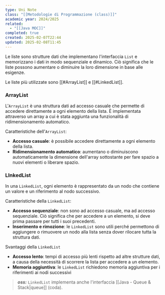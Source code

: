 ```yaml
---
type: Uni Note
class: "[[Metodologie di Programmazione (class)]]"
academic year: 2024/2025
related:
  - "[[Java MOC]]"
completed: true
created: 2025-02-07T22:44
updated: 2025-02-08T11:45
---
```

Le liste sono strutture dati che implementano l'interfaccia `List` e memorizzano i dati in modo sequenziale e dinamico. Ciò significa che le liste possono aumentare o diminuire la loro dimensione in base alle esigenze.

Le liste più utilizzate sono [[#ArrayList]] e [[#LinkedList]].

### ArrayList

L'`ArrayList` è una struttura dati ad accesso casuale che permette di accedere direttamente a ogni elemento della lista. È implementata attraverso un array a cui è stata aggiunta una funzionalità di ridimensionamento automatico.

Caratteristiche dell'`ArrayList`:
*   **Accesso casuale**: è possibile accedere direttamente a ogni elemento della lista.
*   **Ridimensionamento automatico**: aumentano o diminuiscono automaticamente la dimensione dell'array sottostante per fare spazio a nuovi elementi o liberare spazio.

### LInkedList

In una `LinkedList`, ogni elemento è rappresentato da un nodo che contiene un valore e un riferimento al nodo successivo. 

Caratteristiche della `LinkedList`:
- **Accesso sequenziale**: non sono ad accesso casuale, ma ad accesso sequenziale. Ciò significa che per accedere a un elemento, si deve prima passare per tutti i suoi precedenti.
- **Inserimento e rimozione**: le `LinkedList` sono utili perché permettono di aggiungere o rimuovere un nodo alla lista senza dover rilocare tutta la struttura dati.

Svantaggi della `LinkedList`
- **Accesso lento**: tempi di accesso più lenti rispetto ad altre strutture dati, a causa della necessità di scorrere la lista per accedere a un elemento.
- **Memoria aggiuntiva**: le `LinkedList` richiedono memoria aggiuntiva per i riferimenti ai nodi successivi

>***oss:*** `LinkedList` implementa anche l'interfaccia [[Java - Queue & Stack|queue]] (coda).